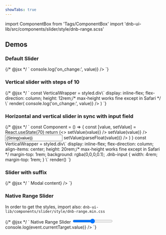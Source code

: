 ```yaml
---
showTabs: true
---
```


import ComponentBox from 'Tags/ComponentBox'
import 'dnb-ui-lib/src/components/slider/style/dnb-range.scss'

## Demos

### Default Slider

<ComponentBox data-dnb-test="slider-default">
	{/* @jsx */ `
<Slider
  min={0}
  max={100}
  value={70}
  label="Default Slider:"
  on_change={({ value }) => console.log('on_change:', value)}
/>
	`}
</ComponentBox>

### Vertical slider with steps of 10

<ComponentBox data-dnb-test="slider-vertical" useRender>
	{/* @jsx */ `
const VerticalWrapper = styled.div\`
  display: inline-flex;
  flex-direction: column;
  height: 12rem;/* max-height works fine except in Safari */
\`
render(<VerticalWrapper>
  <Slider
    min="0"
    max="100"
    value="20"
    step="10"
    vertical="true"
    label="Vertical slider:"
    label_direction="vertical"
    on_change={({ value }) => console.log('on_change:', value)}
  />
</VerticalWrapper>)
	`}
</ComponentBox>

### Horizontal and vertical slider in sync with input field

<ComponentBox useRender>
	{/* @jsx */ `
const Component = () => {
  const [value, setValue] = React.useState(70)
  return (<>
    <Slider
      value={value}
      step={10}
      hide_buttons="true"
      label="Slider A:"
      on_change={({ value }) => setValue(value)}
    />
    <VerticalWrapper>
      <Slider
        value={value}
        vertical={true}
        hide_buttons={true}
        use_scrollwheel={true}
        step={1}
        label="Slider B:"
        label_direction="vertical"
        on_change={({ value }) => setValue(value)}
      />
      <Input
        align="center"
        selectall
        value={String(value)}
        on_change={({ value }) => setValue(parseFloat(value))}
      />
    </VerticalWrapper>
  </>)
}
const VerticalWrapper = styled.div\`
  display: inline-flex;
  flex-direction: column;
  align-items: center;
  height: 20rem;/* max-height works fine except in Safari */
  margin-top: 1rem;
  background: rgba(0,0,0,0.1);
  .dnb-input {
    width: 4rem;
    margin-top: 1rem;
  }
\`
render(<Component />)
	`}
</ComponentBox>

### Slider with suffix

<ComponentBox>
	{/* @jsx */ `
<Slider
  min={0}
  max={100}
  value={70}
  label="Slider with suffix:"
  suffix={<Modal title="Modal Title">Modal content</Modal>}
/>
	`}
</ComponentBox>

### Native Range Slider

In order to get the styles, import also: `dnb-ui-lib/components/slider/style/dnb-range.min.css`

<ComponentBox>
	{/* @jsx */ `
<FormRow>
  <FormLabel for_id="range-slider">
    Native Range Slider
  </FormLabel>
  <input
    id="range-slider"
    type="range"
    min="0"
    max="100"
    step="5"
    defaultValue="20"
    onChange={(event) => console.log(event.currentTarget.value)}
  />
</FormRow>
	`}
</ComponentBox>
